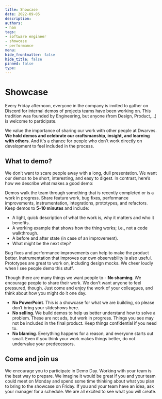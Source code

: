 ```yaml
---
title: Showcase
date: 2022-09-05
description: 
authors: 
- han
tags: 
- software engineer
- showcase
- performance
menu: 
hide_frontmatter: false
hide_title: false
pinned: false
type:
---
```

# Showcase
Every Friday afternoon, everyone in the company is invited to gather on Discord for internal demos of projects teams have been working on. This tradition was founded by Engineering, but anyone (from Design, Product,...) is welcome to participate.

We value the importance of sharing our work with other people at Dwarves. **We hold demos and celebrate our craftsmanship, insight, and learning with others**. And it's a chance for people who don't work directly on development to feel included in the process.

## What to demo?
We don't want to scare people away with a long, dull presentation. We want our demos to be short, interesting, and easy to digest. In contrast, here’s how we describe what makes a good demo:

Demos walk the team through something that is recently completed or is a work in progress. Share feature work, bug fixes, performance improvements, instrumentation, integrations, prototypes, and refactors. Keep demos to **5-10 minutes** and include:

- A light, quick description of what the work is, why it matters and who it benefits.
- A working example that shows how the thing works; i.e., not a code walkthrough.
- A before and after state (in case of an improvement).
- What might be the next step?

Bug fixes and performance improvements can help to make the product better. Instrumentation that improves our own observability is also useful. Prototypes are great to work on, including design mocks. We cheer loudly when I see people demo this stuff.

Though there are many things we want people to - **No shaming**. We encourage people to share their work. We don't want anyone to feel pressured, though. Just come and enjoy the work of your colleagues, and think about how you might do it one day.
- **No PowerPoint**. This is a showcase for what we are building, so please don’t bring your slideshows here.
- **No selling**. We build demos to help us better understand how to solve a problem. These are not ads, but work in progress. Things you see may not be included in the final product. Keep things confidential if you need to.
- **No blaming**. Everything happens for a reason, and everyone starts out small. Even if you think your work makes things better, do not undervalue your predecessors.

## Come and join us
We encourage you to participate in Demo Day. Working with your team is the best way to prepare. We imagine it would be great if you and your team could meet on Monday and spend some time thinking about what you plan to bring to the showcase on Friday. If you and your team have an idea, ask your manager for a schedule. We are all excited to see what you will create.
